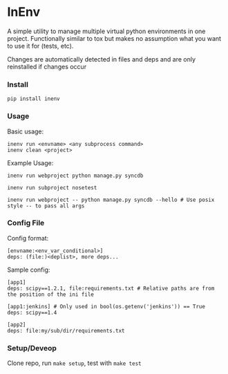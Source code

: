 # InEnv #

A simple utility to manage multiple virtual python environments in one project. Functionally similar to tox but makes no assumption what you want to use it for (tests, etc).

Changes are automatically detected in files and deps and are only reinstalled if changes occur

### Install ###

    pip install inenv

### Usage ###

Basic usage:

    inenv run <envname> <any subprocess command>
    inenv clean <project>

Example Usage:

    inenv run webproject python manage.py syncdb

    inenv run subproject nosetest

    inenv run webproject -- python manage.py syncdb --hello # Use posix style -- to pass all args




### Config File ###

Config format:

    [envname:<env_var_conditional>]
    deps: (file:)<deplist>, more deps...



Sample config:

    [app1]
    deps: scipy==1.2.1, file:requirements.txt # Relative paths are from the position of the ini file

    [app1:jenkins] # Only used in bool(os.getenv('jenkins')) == True
    deps: scipy==1.4

    [app2]
    deps: file:my/sub/dir/requirements.txt



### Setup/Deveop ###

Clone repo, run `make setup`, test with `make test`

